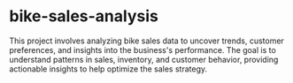 # bike-sales-analysis
 This project involves analyzing bike sales data to uncover trends, customer preferences, and insights into the business's performance. The goal is to understand patterns in sales, inventory, and customer behavior, providing actionable insights to help optimize the sales strategy.
